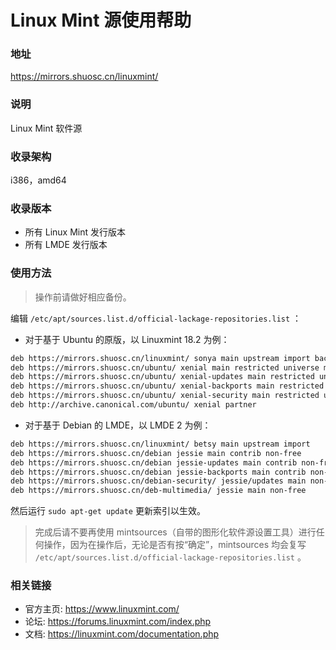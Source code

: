 # Linux Mint 源使用帮助

### 地址

https://mirrors.shuosc.cn/linuxmint/

### 说明

Linux Mint 软件源

### 收录架构

i386，amd64

### 收录版本

* 所有 Linux Mint 发行版本
* 所有 LMDE 发行版本

### 使用方法


>	操作前请做好相应备份。 
 
编辑 `/etc/apt/sources.list.d/official-lackage-repositories.list` ：

* 对于基于 Ubuntu 的原版，以 Linuxmint 18.2 为例：

```bash
deb https://mirrors.shuosc.cn/linuxmint/ sonya main upstream import backport 
deb https://mirrors.shuosc.cn/ubuntu/ xenial main restricted universe multiverse
deb https://mirrors.shuosc.cn/ubuntu/ xenial-updates main restricted universe multiverse
deb https://mirrors.shuosc.cn/ubuntu/ xenial-backports main restricted universe multiverse
deb https://mirrors.shuosc.cn/ubuntu/ xenial-security main restricted universe multiverse
deb http://archive.canonical.com/ubuntu/ xenial partner
```

* 对于基于 Debian 的 LMDE，以 LMDE 2 为例：

```bash
deb https://mirrors.shuosc.cn/linuxmint/ betsy main upstream import
deb https://mirrors.shuosc.cn/debian jessie main contrib non-free
deb https://mirrors.shuosc.cn/debian jessie-updates main contrib non-free
deb https://mirrors.shuosc.cn/debian jessie-backports main contrib non-free
deb https://mirrors.shuosc.cn/debian-security/ jessie/updates main non-free contrib
deb https://mirrors.shuosc.cn/deb-multimedia/ jessie main non-free
```
 
然后运行 `sudo apt-get update` 更新索引以生效。 


> 完成后请不要再使用 mintsources（自带的图形化软件源设置工具）进行任何操作，因为在操作后，无论是否有按“确定”，mintsources 均会复写 `/etc/apt/sources.list.d/official-lackage-repositories.list` 。

### 相关链接

- 官方主页: https://www.linuxmint.com/
- 论坛: https://forums.linuxmint.com/index.php
- 文档: https://linuxmint.com/documentation.php